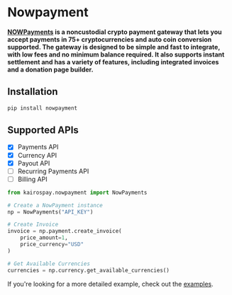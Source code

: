 # Nowpayment

**[NOWPayments](https://nowpayments.io) is a noncustodial crypto payment gateway that lets you accept payments in 75+ cryptocurrencies and auto coin conversion supported.
The gateway is designed to be simple and fast to integrate, with low fees and no minimum balance required.
It also supports instant settlement and has a variety of features, including integrated invoices and a donation page builder.**

## Installation

```bash
pip install nowpayment
```

## Supported APIs

- [x] Payments API
- [x] Currency API
- [x] Payout API
- [ ] Recurring Payments API
- [ ] Billing API

```python
from kairospay.nowpayment import NowPayments

# Create a NowPayment instance
np = NowPayments("API_KEY")

# Create Invoice
invoice = np.payment.create_invoice(
    price_amount=1,
    price_currency="USD"
)

# Get Available Currencies
currencies = np.currency.get_available_currencies()

```

If you're looking for a more detailed example, check out the [examples](https://github.com/its0x4d/nowpayments/tree/main/examples).
